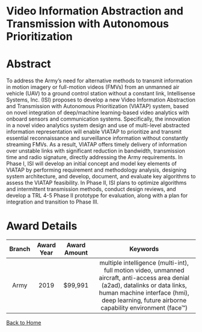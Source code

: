 
Video Information Abstraction and Transmission with Autonomous Prioritization
=============================================================================

# Abstract


To address the Army’s need for alternative methods to transmit information in motion imagery or full-motion videos (FMVs) from an unmanned air vehicle (UAV) to a ground control station without a constant link, Intellisense Systems, Inc. (ISI) proposes to develop a new Video Information Abstraction and Transmission with Autonomous Prioritization (VIATAP) system, based on novel integration of deep/machine learning-based video analytics with onboard sensors and communication systems. Specifically, the innovation in a novel video analytics system design and use of multi-level abstracted information representation will enable VIATAP to prioritize and transmit essential reconnaissance and surveillance information without constantly streaming FMVs. As a result, VIATAP offers timely delivery of information over unstable links with significant reduction in bandwidth, transmission time and radio signature, directly addressing the Army requirements. In Phase I, ISI will develop an initial concept and model key elements of VIATAP by performing requirement and methodology analysis, designing system architecture, and develop, document, and evaluate key algorithms to assess the VIATAP feasibility. In Phase II, ISI plans to optimize algorithms and intermittent transmission methods, conduct design reviews, and develop a TRL 4-5 Phase II prototype for evaluation, along with a plan for integration and transition to Phase III.  

# Award Details

|Branch|Award Year|Award Amount|Keywords|
| :---: | :---: | :---: | :---: |
|Army|2019|$99,991|multiple intelligence (multi-int), full motion video, unmanned aircraft, anti-access area denial (a2ad), datalinks or data links, human machine interface (hmi), deep learning, future airborne capability environment (face™)|
  
  


[Back to Home](https://github.com/chrischow/dod_sbir_awards/CC/#1031)